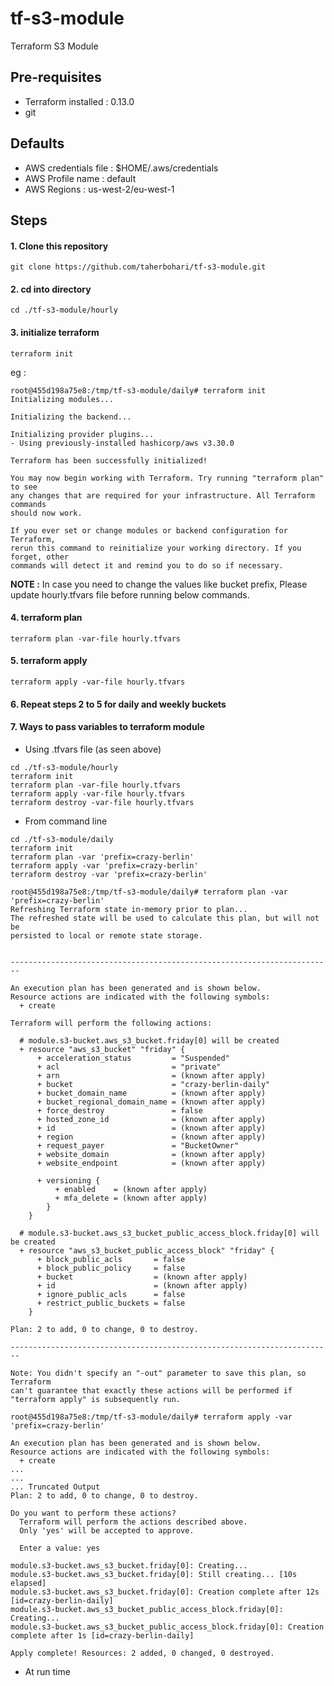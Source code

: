 # tf-s3-module
Terraform S3 Module 

## Pre-requisites
- Terraform installed : 0.13.0
- git

## Defaults
- AWS credentials file : $HOME/.aws/credentials
- AWS Profile name : default
- AWS Regions : us-west-2/eu-west-1

## Steps
#### 1. Clone this repository
```
git clone https://github.com/taherbohari/tf-s3-module.git
```
#### 2. cd into directory
```
cd ./tf-s3-module/hourly
```
#### 3. initialize terraform
```
terraform init
```
eg :
```
root@455d198a75e8:/tmp/tf-s3-module/daily# terraform init
Initializing modules...

Initializing the backend...

Initializing provider plugins...
- Using previously-installed hashicorp/aws v3.30.0

Terraform has been successfully initialized!

You may now begin working with Terraform. Try running "terraform plan" to see
any changes that are required for your infrastructure. All Terraform commands
should now work.

If you ever set or change modules or backend configuration for Terraform,
rerun this command to reinitialize your working directory. If you forget, other
commands will detect it and remind you to do so if necessary.
```
**NOTE :** In case you need to change the values like bucket prefix, Please update hourly.tfvars file before running below commands.
#### 4. terraform plan
```
terraform plan -var-file hourly.tfvars
```
#### 5. terraform apply
```
terraform apply -var-file hourly.tfvars
```
#### 6. Repeat steps 2 to 5 for daily and weekly buckets
#### 7. Ways to pass variables to terraform module
- Using .tfvars file (as seen above)
```
cd ./tf-s3-module/hourly
terraform init
terraform plan -var-file hourly.tfvars
terraform apply -var-file hourly.tfvars
terraform destroy -var-file hourly.tfvars
```
- From command line
```
cd ./tf-s3-module/daily
terraform init
terraform plan -var 'prefix=crazy-berlin'
terraform apply -var 'prefix=crazy-berlin'
terraform destroy -var 'prefix=crazy-berlin'
```
```
root@455d198a75e8:/tmp/tf-s3-module/daily# terraform plan -var 'prefix=crazy-berlin'
Refreshing Terraform state in-memory prior to plan...
The refreshed state will be used to calculate this plan, but will not be
persisted to local or remote state storage.


------------------------------------------------------------------------

An execution plan has been generated and is shown below.
Resource actions are indicated with the following symbols:
  + create

Terraform will perform the following actions:

  # module.s3-bucket.aws_s3_bucket.friday[0] will be created
  + resource "aws_s3_bucket" "friday" {
      + acceleration_status         = "Suspended"
      + acl                         = "private"
      + arn                         = (known after apply)
      + bucket                      = "crazy-berlin-daily"
      + bucket_domain_name          = (known after apply)
      + bucket_regional_domain_name = (known after apply)
      + force_destroy               = false
      + hosted_zone_id              = (known after apply)
      + id                          = (known after apply)
      + region                      = (known after apply)
      + request_payer               = "BucketOwner"
      + website_domain              = (known after apply)
      + website_endpoint            = (known after apply)

      + versioning {
          + enabled    = (known after apply)
          + mfa_delete = (known after apply)
        }
    }

  # module.s3-bucket.aws_s3_bucket_public_access_block.friday[0] will be created
  + resource "aws_s3_bucket_public_access_block" "friday" {
      + block_public_acls       = false
      + block_public_policy     = false
      + bucket                  = (known after apply)
      + id                      = (known after apply)
      + ignore_public_acls      = false
      + restrict_public_buckets = false
    }

Plan: 2 to add, 0 to change, 0 to destroy.

------------------------------------------------------------------------

Note: You didn't specify an "-out" parameter to save this plan, so Terraform
can't guarantee that exactly these actions will be performed if
"terraform apply" is subsequently run.
```
```
root@455d198a75e8:/tmp/tf-s3-module/daily# terraform apply -var 'prefix=crazy-berlin'

An execution plan has been generated and is shown below.
Resource actions are indicated with the following symbols:
  + create
...
...
... Truncated Output
Plan: 2 to add, 0 to change, 0 to destroy.

Do you want to perform these actions?
  Terraform will perform the actions described above.
  Only 'yes' will be accepted to approve.

  Enter a value: yes

module.s3-bucket.aws_s3_bucket.friday[0]: Creating...
module.s3-bucket.aws_s3_bucket.friday[0]: Still creating... [10s elapsed]
module.s3-bucket.aws_s3_bucket.friday[0]: Creation complete after 12s [id=crazy-berlin-daily]
module.s3-bucket.aws_s3_bucket_public_access_block.friday[0]: Creating...
module.s3-bucket.aws_s3_bucket_public_access_block.friday[0]: Creation complete after 1s [id=crazy-berlin-daily]

Apply complete! Resources: 2 added, 0 changed, 0 destroyed.
```
- At run time
